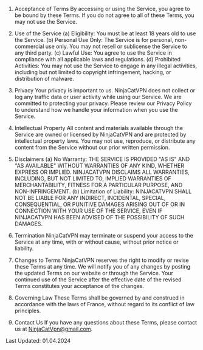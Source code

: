 1. Acceptance of Terms
By accessing or using the Service, you agree to be bound by these Terms. If you do not agree to all of these Terms, you may not use the Service.

2. Use of the Service
(a) Eligibility: You must be at least 18 years old to use the Service.
(b) Personal Use Only: The Service is for personal, non-commercial use only. You may not resell or sublicense the Service to any third party.
(c) Lawful Use: You agree to use the Service in compliance with all applicable laws and regulations.
(d) Prohibited Activities: You may not use the Service to engage in any illegal activities, including but not limited to copyright infringement, hacking, or distribution of malware.

3. Privacy
Your privacy is important to us. NinjaCatVPN does not collect or log any traffic data or user activity while using our Service. We are committed to protecting your privacy. Please review our Privacy Policy to understand how we handle your information when you use the Service.

4. Intellectual Property
All content and materials available through the Service are owned or licensed by NinjaCatVPN and are protected by intellectual property laws. You may not use, reproduce, or distribute any content from the Service without our prior written permission.

5. Disclaimers
(a) No Warranty: THE SERVICE IS PROVIDED "AS IS" AND "AS AVAILABLE" WITHOUT WARRANTIES OF ANY KIND, WHETHER EXPRESS OR IMPLIED. NINJACATVPN DISCLAIMS ALL WARRANTIES, INCLUDING, BUT NOT LIMITED TO, IMPLIED WARRANTIES OF MERCHANTABILITY, FITNESS FOR A PARTICULAR PURPOSE, AND NON-INFRINGEMENT.
(b) Limitation of Liability: NINJACATVPN SHALL NOT BE LIABLE FOR ANY INDIRECT, INCIDENTAL, SPECIAL, CONSEQUENTIAL, OR PUNITIVE DAMAGES ARISING OUT OF OR IN CONNECTION WITH YOUR USE OF THE SERVICE, EVEN IF NINJACATVPN HAS BEEN ADVISED OF THE POSSIBILITY OF SUCH DAMAGES.

6. Termination
NinjaCatVPN may terminate or suspend your access to the Service at any time, with or without cause, without prior notice or liability.

7. Changes to Terms
NinjaCatVPN reserves the right to modify or revise these Terms at any time. We will notify you of any changes by posting the updated Terms on our website or through the Service. Your continued use of the Service after the effective date of the revised Terms constitutes your acceptance of the changes.

8. Governing Law
These Terms shall be governed by and construed in accordance with the laws of France, without regard to its conflict of law principles.

9. Contact Us
If you have any questions about these Terms, please contact us at NinjaCatVpn@gmail.com.

Last Updated: 01.04.2024
